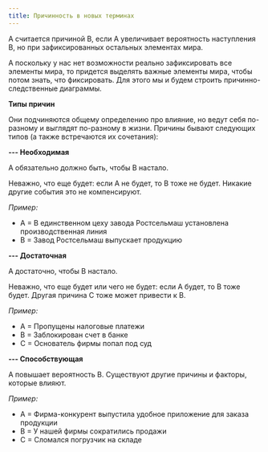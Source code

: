 ```yaml
---
title: Причинность в новых терминах
---
```


А считается причиной В, если А увеличивает вероятность наступления В, но
при зафиксированных остальных элементах мира.

А поскольку у нас нет возможности реально зафиксировать все элементы
мира, то придется выделять важные элементы мира, чтобы потом знать, что
фиксировать. Для этого мы и будем строить причинно-следственные
диаграммы.

**Типы причин**

Они подчиняются общему определению про влияние, но ведут себя по-разному
и выглядят по-разному в жизни. Причины бывают следующих типов (а также
встречаются их сочетания):

**--- Необходимая**

А обязательно должно быть, чтобы В настало.

Неважно, что еще будет: если А не будет, то В тоже не будет. Никакие
другие события это не компенсируют.

*Пример:*

-   А = В единственном цеху завода Ростсельмаш установлена
    производственная линия
-   В = Завод Ростсельмаш выпускает продукцию

**--- Достаточная**

А достаточно, чтобы В настало.

Неважно, что еще будет или чего не будет: если А будет, то В тоже будет.
Другая причина С тоже может привести к В.

*Пример:*

-   А = Пропущены налоговые платежи
-   В = Заблокирован счет в банке
-   С = Основатель фирмы попал под суд

**--- Способствующая**

А повышает вероятность В. Существуют другие причины и факторы, которые
влияют.

*Пример:*

-   А = Фирма-конкурент выпустила удобное приложение для заказа
    продукции
-   В = У нашей фирмы сократились продажи
-   С = Сломался погрузчик на складе
